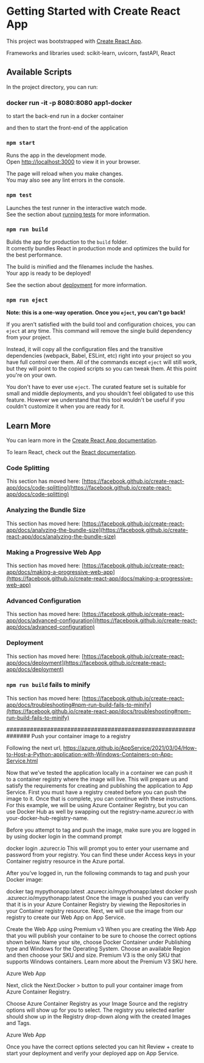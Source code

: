 # Getting Started with Create React App

This project was bootstrapped with [Create React App](https://github.com/facebook/create-react-app).

Frameworks and libraries used:
scikit-learn, uvicorn, fastAPI, React

## Available Scripts

In the project directory, you can run:

### docker run -it -p 8080:8080 app1-docker
to start the back-end run in a docker container

and then to start the front-end of the application

### `npm start`

Runs the app in the development mode.\
Open [http://localhost:3000](http://localhost:3000) to view it in your browser.

The page will reload when you make changes.\
You may also see any lint errors in the console.

### `npm test`

Launches the test runner in the interactive watch mode.\
See the section about [running tests](https://facebook.github.io/create-react-app/docs/running-tests) for more information.

### `npm run build`

Builds the app for production to the `build` folder.\
It correctly bundles React in production mode and optimizes the build for the best performance.

The build is minified and the filenames include the hashes.\
Your app is ready to be deployed!

See the section about [deployment](https://facebook.github.io/create-react-app/docs/deployment) for more information.

### `npm run eject`

**Note: this is a one-way operation. Once you `eject`, you can't go back!**

If you aren't satisfied with the build tool and configuration choices, you can `eject` at any time. This command will remove the single build dependency from your project.

Instead, it will copy all the configuration files and the transitive dependencies (webpack, Babel, ESLint, etc) right into your project so you have full control over them. All of the commands except `eject` will still work, but they will point to the copied scripts so you can tweak them. At this point you're on your own.

You don't have to ever use `eject`. The curated feature set is suitable for small and middle deployments, and you shouldn't feel obligated to use this feature. However we understand that this tool wouldn't be useful if you couldn't customize it when you are ready for it.

## Learn More

You can learn more in the [Create React App documentation](https://facebook.github.io/create-react-app/docs/getting-started).

To learn React, check out the [React documentation](https://reactjs.org/).

### Code Splitting

This section has moved here: [https://facebook.github.io/create-react-app/docs/code-splitting](https://facebook.github.io/create-react-app/docs/code-splitting)

### Analyzing the Bundle Size

This section has moved here: [https://facebook.github.io/create-react-app/docs/analyzing-the-bundle-size](https://facebook.github.io/create-react-app/docs/analyzing-the-bundle-size)

### Making a Progressive Web App

This section has moved here: [https://facebook.github.io/create-react-app/docs/making-a-progressive-web-app](https://facebook.github.io/create-react-app/docs/making-a-progressive-web-app)

### Advanced Configuration

This section has moved here: [https://facebook.github.io/create-react-app/docs/advanced-configuration](https://facebook.github.io/create-react-app/docs/advanced-configuration)

### Deployment

This section has moved here: [https://facebook.github.io/create-react-app/docs/deployment](https://facebook.github.io/create-react-app/docs/deployment)

### `npm run build` fails to minify

This section has moved here: [https://facebook.github.io/create-react-app/docs/troubleshooting#npm-run-build-fails-to-minify](https://facebook.github.io/create-react-app/docs/troubleshooting#npm-run-build-fails-to-minify)




###############################################################
Push your container image to a registry

Following the next url, https://azure.github.io/AppService/2021/03/04/How-to-Host-a-Python-application-with-Windows-Containers-on-App-Service.html



Now that we’ve tested the application locally in a container we can push it to a container registry where the image will live. This will prepare us and satisfy the requirements for creating and publishing the application to App Service. First you must have a registry created before you can push the image to it. Once that is complete, you can continue with these instructions. For this example, we will be using Azure Container Registry, but you can use Docker Hub as well by swapping out the registry-name.azurecr.io with your-docker-hub-registry-name.

Before you attempt to tag and push the image, make sure you are logged in by using docker login in the command prompt

docker login <registry-name>.azurecr.io
This will prompt you to enter your username and password from your registry. You can find these under Access keys in your Container registry resource in the Azure portal.

After you’ve logged in, run the following commands to tag and push your Docker image:

docker tag mypythonapp:latest <registry-name>.azurecr.io/mypythonapp:latest
docker push <registry-name>.azurecr.io/mypythonapp:latest
Once the image is pushed you can verify that it is in your Azure Container Registry by viewing the Repositories in your Container registry resource. Next, we will use the image from our registry to create our Web App on App Service.

Create the Web App using Premium v3
When you are creating the Web App that you will publish your container to be sure to choose the correct options shown below. Name your site, choose Docker Container under Publishing type and Windows for the Operating System. Choose an available Region and then choose your SKU and size. Premium V3 is the only SKU that supports Windows containers. Learn more about the Premium V3 SKU here.

Azure Web App

Next, click the Next:Docker > button to pull your container image from Azure Container Registry.

Choose Azure Container Registry as your Image Source and the registry options will show up for you to select. The registry you selected earlier should show up in the Registry drop-down along with the created Images and Tags.

Azure Web App

Once you have the correct options selected you can hit Review + create to start your deployment and verify your deployed app on App Service.